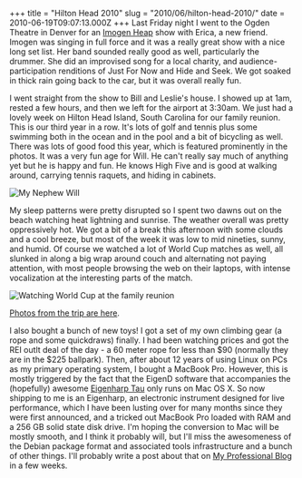 +++
title = "Hilton Head 2010"
slug = "2010/06/hilton-head-2010/"
date = 2010-06-19T09:07:13.000Z
+++
Last Friday night I went to the Ogden Theatre in Denver for an [Imogen Heap](http://imogenheap.com) show with Erica, a new friend. Imogen was singing in full force and it was a really great show with a nice long set list. Her band sounded really good as well, particularly the drummer. She did an improvised song for a local charity, and audience-participation renditions of Just For Now and Hide and Seek. We got soaked in thick rain going back to the car, but it was overall really fun.

I went straight from the show to Bill and Leslie's house. I showed up at 1am, rested a few hours, and then we left for the airport at 3:30am. We just had a lovely week on Hilton Head Island, South Carolina for our family reunion. This is our third year in a row. It's lots of golf and tennis plus some swimming both in the ocean and in the pool and a bit of bicycling as well. There was lots of good food this year, which is featured prominently in the photos. It was a very fun age for Will. He can't really say much of anything yet but he is happy and fun. He knows High Five and is good at walking around, carrying tennis raquets, and hiding in cabinets.

![My Nephew Will](https://peterlyons-org.s3.amazonaws.com/photos/hilton_head_2010/050_will.jpg)

My sleep patterns were pretty disrupted so I spent two dawns out on the beach watching heat lightning and sunrise. The weather overall was pretty oppressively hot. We got a bit of a break this afternoon with some clouds and a cool breeze, but most of the week it was low to mid nineties, sunny, and humid. Of course we watched a lot of World Cup matches as well, all slunked in along a big wrap around couch and alternating not paying attention, with most people browsing the web on their laptops, with intense vocalization at the interesting parts of the match.

![Watching World Cup at the family reunion](https://peterlyons-org.s3.amazonaws.com/photos/hilton_head_2010/013_world_cup.jpg)

[Photos from the trip are here](/app/photos?gallery=hilton_head_2010).

I also bought a bunch of new toys! I got a set of my own climbing gear (a rope and some quickdraws) finally. I had been watching prices and got the REI outlt deal of the day - a 60 meter rope for less than $90 (normally they are in the $225 ballpark). Then, after about 12 years of using Linux on PCs as my primary operating system, I bought a MacBook Pro. However, this is mostly triggered by the fact that the EigenD software that accompanies the (hopefully) awesome [Eigenharp Tau](http://eigenlabs.com) only runs on Mac OS X. So now shipping to me is an Eigenharp, an electronic instrument designed for live performance, which I have been lusting over for many months since they were first announced, and a tricked out MacBook Pro loaded with RAM and a 256 GB solid state disk drive. I'm hoping the conversion to Mac will be mostly smooth, and I think it probably will, but I'll miss the awesomeness of the Debian package format and associated tools infrastructure and a bunch of other things. I'll probably write a post about that on [My Professional Blog](/problog) in a few weeks.